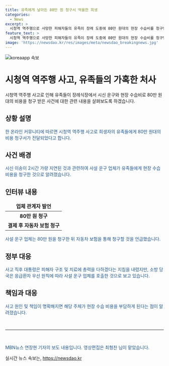 ```yaml
---
title: 유족에게 날아든 80만 원 청구서 억울한 희생
categories:
  - News
excerpt: >
  시청역 역주행으로 사망한 피해자들의 유족이 장례 도중에 80만 원대의 현장 수습비를 청구받은 사건이 논란입니다. 사고로 사망한 시신을 이송한 사설 운구 업체가 비용을 청구했으며, 사고 직후의 구조 및 치료 우선순위 문제와 관련해 지적되고 있습니다. 유족들은 억울하게 비용을 지불한 상황이며, 추후 사고 원인이 규명되면 책임 주체가 비용을 부담하게 될 것으로 전해졌습니다. 해당 사건에 대한 논란이 계속될 전망입니다.
feature_text: >
  시청역 역주행으로 사망한 피해자들의 유족이 장례 도중에 80만 원대의 현장 수습비를 청구받은 사건이 논란입니다. 사고로 사망한 시신을 이송한 사설 운구 업체가 비용을 청구했으며, 사고 직후의 구조 및 치료 우선순위 문제와 관련해 지적되고 있습니다. 유족들은 억울하게 비용을 지불한 상황이며, 추후 사고 원인이 규명되면 책임 주체가 비용을 부담하게 될 것으로 전해졌습니다. 해당 사건에 대한 논란이 계속될 전망입니다.
image: 'https://newsdao.kr/res/images/meta/newsdao_breakingnews.jpg'
---
```


<p><img src="https://newsdao.kr/res/images/meta/newsdao_breakingnews.jpg" alt="koreaapp 속보" /></p>

<h1>시청역 역주행 사고, 유족들의 가혹한 처사</h1>

<p data-ke-size="size16">시청역 역주행 사고로 인해 유족들이 장례식장에서 시신 운구와 현장 수습비로 80만 원대의 비용을 청구 받은 사건에 대한 관련 내용을 살펴보도록 하겠습니다.</p>

<h2 data-ke-size="size26">상황 설명</h2>

<p><span style="color: #1a5490;">한 온라인 커뮤니티에 따르면 시청역 역주행 사고로 희생자의 유족들에게 80만 원대의 비용 청구서가 전달되었다고 합니다.</span></p>

<h2 data-ke-size="size26">사건 배경</h2>

<p><span style="color: #1a5490;">시신 이송이 2시간 가량 지연된 것과 관련하여 사설 운구 업체가 유족들에게 현장 수습비용을 청구한 것으로 알려졌습니다.</span></p>

<h2 data-ke-size="size26">인터뷰 내용</h2>

<table>
<thead>
<tr>
<td style="text-align: center; height: 17px;"><b>업체 관계자 발언</b></td>
</tr>
</thead>
<tbody>
<tr>
<td style="text-align: center; height: 17px;"><b>80만 원 청구</b></td>
</tr>
<tr>
<td style="text-align: center; height: 17px;"><b>결제 후 자동차 보험 청구</b></td>
</tr>
</tbody>
</table>

<p><span style="color: #1a5490;">사설 운구 업체는 80만 원을 청구한 뒤 자동차 보험을 통해 청구할 것을 언급했습니다.</span></p>

<h2 data-ke-size="size26">정부 대응</h2>

<p><span style="color: #1a5490;">사고 직후 대통령은 피해자 구조 및 치료에 총력을 다하겠다는 지침을 내렸지만, 소방 당국은 응급환자 우선 원칙에 따라 사설 운구 업체를 호출한 것으로 보고 있습니다.</span></p>

<h2 data-ke-size="size26">책임과 대응</h2>

<p><span style="color: #1a5490;">사고 원인 및 책임이 명확해지면 해당 주체가 현장 수습 비용을 부담하게 된다는 점이 알려졌습니다.</span></p>

<p data-ke-size="size16">&nbsp;</p>

<hr>

<p data-ke-size="size16">&nbsp;</p>

<p><span style="color: #1a5490;">MBN뉴스 연장현 기자의 보도 내용입니다. 영상편집은 최형찬 님이 맡았습니다.</span></p>
실시간 뉴스 속보는, <a href="https://newsdao.kr" rel="dofollow">https://newsdao.kr</a>


